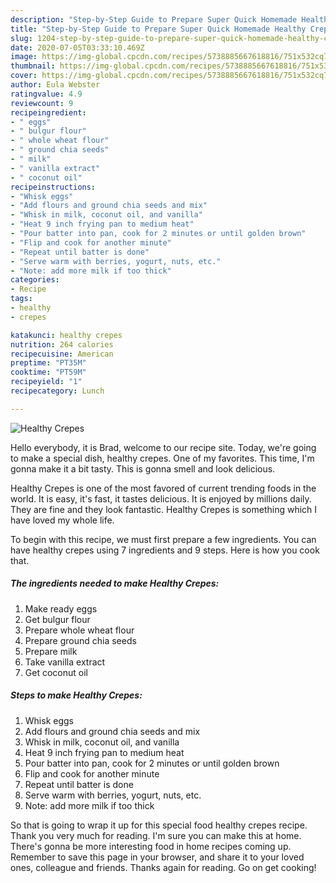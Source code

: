 ```yaml
---
description: "Step-by-Step Guide to Prepare Super Quick Homemade Healthy Crepes"
title: "Step-by-Step Guide to Prepare Super Quick Homemade Healthy Crepes"
slug: 1204-step-by-step-guide-to-prepare-super-quick-homemade-healthy-crepes
date: 2020-07-05T03:33:10.469Z
image: https://img-global.cpcdn.com/recipes/5738885667618816/751x532cq70/healthy-crepes-recipe-main-photo.jpg
thumbnail: https://img-global.cpcdn.com/recipes/5738885667618816/751x532cq70/healthy-crepes-recipe-main-photo.jpg
cover: https://img-global.cpcdn.com/recipes/5738885667618816/751x532cq70/healthy-crepes-recipe-main-photo.jpg
author: Eula Webster
ratingvalue: 4.9
reviewcount: 9
recipeingredient:
- " eggs"
- " bulgur flour"
- " whole wheat flour"
- " ground chia seeds"
- " milk"
- " vanilla extract"
- " coconut oil"
recipeinstructions:
- "Whisk eggs"
- "Add flours and ground chia seeds and mix"
- "Whisk in milk, coconut oil, and vanilla"
- "Heat 9 inch frying pan to medium heat"
- "Pour batter into pan, cook for 2 minutes or until golden brown"
- "Flip and cook for another minute"
- "Repeat until batter is done"
- "Serve warm with berries, yogurt, nuts, etc."
- "Note: add more milk if too thick"
categories:
- Recipe
tags:
- healthy
- crepes

katakunci: healthy crepes 
nutrition: 264 calories
recipecuisine: American
preptime: "PT35M"
cooktime: "PT59M"
recipeyield: "1"
recipecategory: Lunch

---
```



![Healthy Crepes](https://img-global.cpcdn.com/recipes/5738885667618816/751x532cq70/healthy-crepes-recipe-main-photo.jpg)

Hello everybody, it is Brad, welcome to our recipe site. Today, we're going to make a special dish, healthy crepes. One of my favorites. This time, I'm gonna make it a bit tasty. This is gonna smell and look delicious.

Healthy Crepes is one of the most favored of current trending foods in the world. It is easy, it's fast, it tastes delicious. It is enjoyed by millions daily. They are fine and they look fantastic. Healthy Crepes is something which I have loved my whole life.




To begin with this recipe, we must first prepare a few ingredients. You can have healthy crepes using 7 ingredients and 9 steps. Here is how you cook that.

<!--inarticleads1-->

##### The ingredients needed to make Healthy Crepes:

1. Make ready  eggs
1. Get  bulgur flour
1. Prepare  whole wheat flour
1. Prepare  ground chia seeds
1. Prepare  milk
1. Take  vanilla extract
1. Get  coconut oil




<!--inarticleads2-->

##### Steps to make Healthy Crepes:

1. Whisk eggs
1. Add flours and ground chia seeds and mix
1. Whisk in milk, coconut oil, and vanilla
1. Heat 9 inch frying pan to medium heat
1. Pour batter into pan, cook for 2 minutes or until golden brown
1. Flip and cook for another minute
1. Repeat until batter is done
1. Serve warm with berries, yogurt, nuts, etc.
1. Note: add more milk if too thick




So that is going to wrap it up for this special food healthy crepes recipe. Thank you very much for reading. I'm sure you can make this at home. There's gonna be more interesting food in home recipes coming up. Remember to save this page in your browser, and share it to your loved ones, colleague and friends. Thanks again for reading. Go on get cooking!
